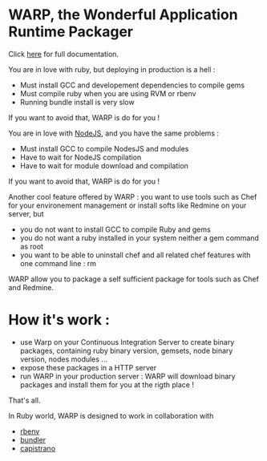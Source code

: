 # WARP, the Wonderful Application Runtime Packager

Click [here](https://github.com/bpaquet/warp/wiki/Summary) for full documentation.

You are in love with ruby, but deploying in production is a hell :

* Must install GCC and developement dependencies to compile gems
* Must compile ruby when you are using RVM or rbenv
* Running bundle install is very slow

If you want to avoid that, WARP is do for you !

You are in love with [NodeJS], and you have the same problems :

* Must install GCC to compile NodesJS and modules
* Have to wait for NodeJS compilation
* Have to wait for module download and compilation

If you want to avoid that, WARP is do for you !

Another cool feature offered by WARP : you want to use tools such as Chef for your environement management or install softs like Redmine on your server, but

* you do not want to install GCC to compile Ruby and gems
* you do not want a ruby installed in your system neither a gem command as root
* you want to be able to uninstall chef and all related chef features with one command line : rm

WARP allow you to package a self sufficient package for tools such as Chef and Redmine.

# How it's work :

* use Warp on your Continuous Integration Server to create binary packages, containing ruby binary version, gemsets, node binary version, nodes modules ...
* expose these packages in a HTTP server
* run WARP in your production server : WARP will download binary packages and install them for you at the rigth place !

That's all.

In Ruby world, WARP is designed to work in collaboration with

* [rbenv]
* [bundler]
* [capistrano]

[RVM]: https://rvm.beginrescueend.com/
[rbenv]: https://github.com/sstephenson/rbenv
[NodeJS]: http://nodejs.org/
[bundler]: http://gembundler.com/
[capistrano]: https://github.com/capistrano/capistrano/wiki/Documentation-v2.x